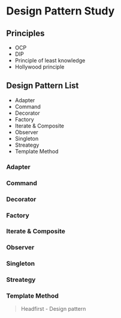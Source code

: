 # Design Pattern Study

## Principles

 - OCP
 - DIP
 - Principle of least knowledge
 - Hollywood principle
 

## Design Pattern List
 - Adapter
 - Command
 - Decorator
 - Factory
 - Iterate & Composite
 - Observer
 - Singleton
 - Streategy
 - Template Method
 
 
### Adapter

### Command

### Decorator

### Factory

### Iterate & Composite

### Observer

### Singleton

### Streategy

### Template Method


> Headfirst - Design pattern
